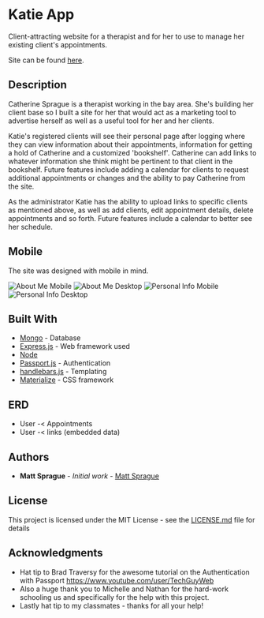 # Katie App

Client-attracting website for a therapist and for her to use to manage her existing client's appointments.

Site can be found [here](https://safe-mesa-87284.herokuapp.com/).

## Description

Catherine Sprague is a therapist working in the bay area. She's building her client base so I built a site for her that would act as a marketing tool to advertise herself as well as a useful tool for her and her clients.

Katie's registered clients will see their personal page after logging where they can view information about their appointments, information for getting a hold of Catherine and a customized 'bookshelf'. Catherine can add links to whatever information she think might be pertinent to that client in the bookshelf. Future features include adding a calendar for clients to request additional appointments or changes and the ability to pay Catherine from the site.

As the administrator Katie has the ability to upload links to specific clients as mentioned above, as well as add clients, edit appointment details, delete appointments and so forth. Future features include a calendar to better see her schedule.

## Mobile

The site was designed with mobile in mind.

![About Me Mobile](https://user-images.githubusercontent.com/28071777/28790996-cf8fc6dc-75df-11e7-93ab-30f2017ee0af.png)
![About Me Desktop](https://user-images.githubusercontent.com/28071777/28790930-9cdf96ea-75df-11e7-8a73-60091215d090.png)
![Personal Info Mobile](https://user-images.githubusercontent.com/28071777/28790938-a23ad62c-75df-11e7-8978-73e82f2bb975.png)
![Personal Info Desktop](https://user-images.githubusercontent.com/28071777/28790956-a829b2f6-75df-11e7-9137-1cc39acc49bf.png)


## Built With

* [Mongo](https://www.mongodb.com/) - Database
* [Express.js](https://expressjs.com/) - Web framework used
* [Node](https://nodejs.org/)
* [Passport.js](https://passportjs.org/) - Authentication
* [handlebars.js](handlebarsjs.com/) - Templating
* [Materialize](materializecss.com/) - CSS framework

## ERD

* User -< Appointments
* User -< links (embedded data)

## Authors

* **Matt Sprague** - *Initial work* - [Matt Sprague](https://github.com/spragala)

## License

This project is licensed under the MIT License - see the [LICENSE.md](LICENSE.md) file for details

## Acknowledgments

* Hat tip to Brad Traversy for the awesome tutorial on the Authentication with Passport
https://www.youtube.com/user/TechGuyWeb
* Also a huge thank you to Michelle and Nathan for the hard-work schooling us and specifically for the help with this project.
* Lastly hat tip to my classmates - thanks for all your help!
